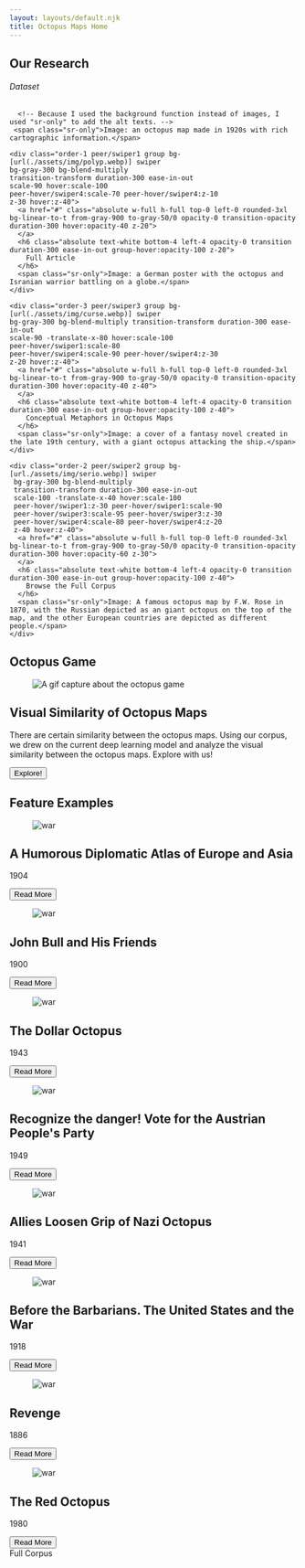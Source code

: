 ```yaml
---
layout: layouts/default.njk
title: Octopus Maps Home
---
```


<section class= "flex pt-8 justify-center">
  <h1 class="text-3xl font-bold">Our Research</h1>
</section>

<div class="flex flex-row w-dvw py-16 px-[min(5vw,40)] justify-center items-center place-content-between -space-x-20 translate-x-105">
    <div class="order-4 peer/swiper4 group bg-[url(./assets/img/guerre.webp)] swiper
    bg-gray-300 bg-blend-multiply transition-transform duration-300 ease-in-out 
    scale-82 -translate-x-130 
    hover:scale-100 
    peer-hover/swiper1:scale-70 
    peer-hover/swiper3:scale-95 peer-hover/swiper3:z-20
    z-10 hover:z-40">
     <a href="#" class="absolute w-full h-full top-0 left-0 rounded-3xl bg-linear-to-t from-gray-900 to-gray-50/0 opacity-0 transition-opacity duration-300 hover:opacity-40 z-40">
     </a>
     <h6 class="absolute text-white bottom-4 left-4 opacity-0 transition duration-300 ease-in-out group-hover:opacity-100 z-40">
       Dataset
     </h6>

      <!-- Because I used the background function instead of images, I used "sr-only" to add the alt texts. -->
     <span class="sr-only">Image: an octopus map made in 1920s with rich cartographic information.</span>
   </div>

    <div class="order-1 peer/swiper1 group bg-[url(./assets/img/polyp.webp)] swiper
    bg-gray-300 bg-blend-multiply 
    transition-transform duration-300 ease-in-out 
    scale-90 hover:scale-100
    peer-hover/swiper4:scale-70 peer-hover/swiper4:z-10
    z-30 hover:z-40">
      <a href="#" class="absolute w-full h-full top-0 left-0 rounded-3xl bg-linear-to-t from-gray-900 to-gray-50/0 opacity-0 transition-opacity duration-300 hover:opacity-40 z-20">
      </a>
      <h6 class="absolute text-white bottom-4 left-4 opacity-0 transition duration-300 ease-in-out group-hover:opacity-100 z-20">
        Full Article
      </h6>
      <span class="sr-only">Image: a German poster with the octopus and Isranian warrior battling on a globe.</span>
    </div>

    <div class="order-3 peer/swiper3 group bg-[url(./assets/img/curse.webp)] swiper
    bg-gray-300 bg-blend-multiply transition-transform duration-300 ease-in-out 
    scale-90 -translate-x-80 hover:scale-100 
    peer-hover/swiper1:scale-80 
    peer-hover/swiper4:scale-90 peer-hover/swiper4:z-30
    z-20 hover:z-40">
      <a href="#" class="absolute w-full h-full top-0 left-0 rounded-3xl bg-linear-to-t from-gray-900 to-gray-50/0 opacity-0 transition-opacity duration-300 hover:opacity-40 z-40">
      </a>
      <h6 class="absolute text-white bottom-4 left-4 opacity-0 transition duration-300 ease-in-out group-hover:opacity-100 z-40">
        Conceptual Metaphors in Octopus Maps
      </h6>
      <span class="sr-only">Image: a cover of a fantasy novel created in the late 19th century, with a giant octopus attacking the ship.</span>
    </div>

    <div class="order-2 peer/swiper2 group bg-[url./assets/img/serio.webp)] swiper
     bg-gray-300 bg-blend-multiply  
     transition-transform duration-300 ease-in-out 
     scale-100 -translate-x-40 hover:scale-100
     peer-hover/swiper1:z-30 peer-hover/swiper1:scale-90 
     peer-hover/swiper3:scale-95 peer-hover/swiper3:z-30
     peer-hover/swiper4:scale-80 peer-hover/swiper4:z-20
     z-40 hover:z-40">
      <a href="#" class="absolute w-full h-full top-0 left-0 rounded-3xl bg-linear-to-t from-gray-900 to-gray-50/0 opacity-0 transition-opacity duration-300 hover:opacity-60 z-30">
      </a>
      <h6 class="absolute text-white bottom-4 left-4 opacity-0 transition duration-300 ease-in-out group-hover:opacity-100 z-40">
        Browse the Full Corpus
      </h6>
      <span class="sr-only">Image: A famous octopus map by F.W. Rose in 1870, with the Russian depicted as an giant octopus on the top of the map, and the other European countries are depicted as different people.</span>
    </div>
</div>

<section
  class="hero min-h-150"
  style="background-image: url(./assets/img/dollar.webp);"
>
  <div class="hero-overlay bg-neutral/80"></div>
  <div class="hero-content flex-col px-12 space-y-5">
    <div>
      <h1 class="text-3xl font-bold text-base-100">Octopus Game</h1>
    </div>
    <div class="card card-side bg-base-100/90 shadow-sm">
      <figure class="w-1/2">
        <img
          src="assets/img/similarity.gif"
          alt="A gif capture about the octopus game" />
      </figure>
      <div class="card-body w-1/2 p-12 lg:p-24">
        <h2 class="card-title lg:text-4xl">Visual Similarity of Octopus Maps</h2>
        <p>There are certain similarity between the octopus maps. Using our corpus, we drew on the current deep learning model and analyze the visual similarity between the octopus maps. Explore with us!</p>
        <div class="justify-end card-actions">
          <button class="btn btn-primary">Explore!</button>
        </div>
      </div>
    </div>
  </div>
</section>

<section class="bg-linear-to-b from-gray-400 to-gray-50/0 py-8">
  <div class= "flex pt-8 justify-center">
    <h1 class="text-3xl font-bold text-base-100">Feature Examples</h1>
  </div>
  <div class="grid sm:grid-cols-2 md:grid-cols-3 lg:grid-cols-4 gap-4 p-12">
    <article class="card bg-base-100 shadow-sm transition-all ease-in-out hover:-translate-0.5 hover:shadow-2xl">
      <figure href="#">
        <img
          class="aspect-1/1 object-cover transition-transform ease-in-out hover:scale-105"
          src="assets/img/humorous.webp"
          alt="war" />
      </figure>
      <div class="card-body">
        <h2 class="card-title">A Humorous Diplomatic Atlas of Europe and Asia</h2>
        <p>1904</p>
              <div class="card-actions justify-end">
        <button class="btn btn-soft btn-sm">Read More</button>
      </div>
      </div>
    </article>
    <article class="card bg-base-100 shadow-sm transition-all ease-in-out hover:-translate-0.5 hover:shadow-2xl">
      <figure href="#">
        <img
          class="aspect-1/1 object-cover transition-transform ease-in-out hover:scale-105"
          src="assets/img/john.webp"
          alt="war" />
      </figure>
      <div class="card-body">
        <h2 class="card-title">John Bull and His Friends</h2>
        <p>1900</p>
              <div class="card-actions justify-end">
        <button class="btn btn-soft btn-sm">Read More</button>
      </div>
      </div>
    </article>
    <article class="card bg-base-100 shadow-sm transition-all ease-in-out hover:-translate-0.5 hover:shadow-2xl">
      <figure href="#">
        <img
          class="aspect-1/1 object-cover transition-transform ease-in-out hover:scale-105"
          src="assets/img/dollar.webp"
          alt="war" />
      </figure>
      <div class="card-body">
        <h2 class="card-title">The Dollar Octopus</h2>
        <p>1943</p>
              <div class="card-actions justify-end">
        <button class="btn btn-soft btn-sm">Read More</button>
      </div>
      </div>
    </article>
    <article class="card bg-base-100 shadow-sm transition-all ease-in-out hover:-translate-0.5 hover:shadow-2xl">
      <figure href="#">
        <img
          class="aspect-1/1 object-cover transition-transform ease-in-out hover:scale-105"
          src="assets/img/danger.webp"
          alt="war" />
      </figure>
      <div class="card-body">
        <h2 class="card-title">Recognize the danger! Vote for the Austrian People's Party</h2>
        <p>1949</p>
              <div class="card-actions justify-end">
        <button class="btn btn-soft btn-sm">Read More</button>
      </div>
      </div>
    </article>
    <article class="card bg-base-100 shadow-sm transition-all ease-in-out hover:-translate-0.5 hover:shadow-2xl">
      <figure href="#">
        <img
          class="aspect-1/1 object-cover transition-transform ease-in-out hover:scale-105"
          src="assets/img/allies.webp"
          alt="war" />
      </figure>
      <div class="card-body">
        <h2 class="card-title">Allies Loosen Grip of Nazi Octopus </h2>
        <p>1941</p>
              <div class="card-actions justify-end">
        <button class="btn btn-soft btn-sm">Read More</button>
      </div>
      </div>
    </article>
    <article class="card bg-base-100 shadow-sm transition-all ease-in-out hover:-translate-0.5 hover:shadow-2xl">
      <figure href="#">
        <img
          class="aspect-1/1 object-cover transition-transform ease-in-out hover:scale-105"
          src="assets/img/barbarians.webp"
          alt="war" />
      </figure>
      <div class="card-body">
        <h2 class="card-title">Before the Barbarians. The United States and the War</h2>
        <p>1918</p>
              <div class="card-actions justify-end">
        <button class="btn btn-soft btn-sm">Read More</button>
      </div>
      </div>
    </article>
    <article class="card bg-base-100 shadow-sm transition-all ease-in-out hover:-translate-0.5 hover:shadow-2xl">
      <figure href="#">
        <img
          class="aspect-1/1 object-cover transition-transform ease-in-out hover:scale-105"
          src="assets/img/revenge.webp"
          alt="war" />
      </figure>
      <div class="card-body">
        <h2 class="card-title">Revenge</h2>
        <p>1886</p>
              <div class="card-actions justify-end">
        <button class="btn btn-soft btn-sm">Read More</button>
      </div>
      </div>
    </article>
    <article class="card bg-base-100 shadow-sm transition-all ease-in-out hover:-translate-0.5 hover:shadow-2xl">
      <figure href="#">
        <img
          class="aspect-1/1 object-cover transition-transform ease-in-out hover:scale-105"
          src="assets/img/british.webp"
          alt="war" />
      </figure>
      <div class="card-body">
        <h2 class="card-title">The Red Octopus</h2>
        <p>1980</p>
              <div class="card-actions justify-end">
        <button class="btn btn-soft btn-sm">Read More</button>
      </div>
      </div>
    </article>
  </div>
  <div class="flex justify-center">
    <btn class="btn btn-secondary btn-wide">Full Corpus</btn>
  </div>
</section>